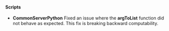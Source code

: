 
#### Scripts
- __CommonServerPython__
Fixed an issue where the **argToList** function did not behave as expected. This fix is breaking backward computability.
